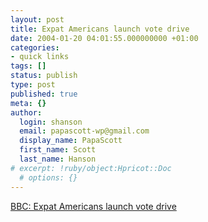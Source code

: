 ```yaml
---
layout: post
title: Expat Americans launch vote drive
date: 2004-01-20 04:01:55.000000000 +01:00
categories:
- quick links
tags: []
status: publish
type: post
published: true
meta: {}
author:
  login: shanson
  email: papascott-wp@gmail.com
  display_name: PapaScott
  first_name: Scott
  last_name: Hanson
# excerpt: !ruby/object:Hpricot::Doc
  # options: {}
---
```

<p><a title="American Voices Abroad" href="http://news.bbc.co.uk/2/hi/americas/3411185.stm">BBC: Expat Americans launch vote drive</a></p>
